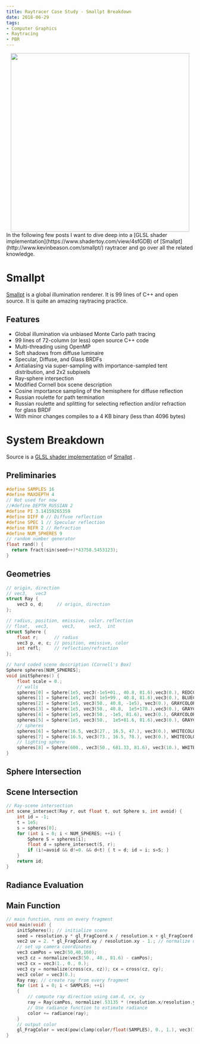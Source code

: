 ```yaml
---
title: Raytracer Case Study - Smallpt Breakdown
date: 2018-06-29
tags:
- Computer Graphics
- Raytracing
- PBR
---
```

<img src="http://www.kevinbeason.com/smallpt/result_25k.png" width="480"  style="display:block; margin:auto;">
In the following few posts I want to dive deep into a [GLSL shader implementation](https://www.shadertoy.com/view/4sfGDB) of [Smallpt](http://www.kevinbeason.com/smallpt/) raytracer and go over all the related knowledge.

# Smallpt
[Smallpt](http://www.kevinbeason.com/smallpt/) is a global illumination renderer. It is 99 lines of C++ and open source. It is quite an amazing raytracing practice.

## Features
- Global illumination via unbiased Monte Carlo path tracing
- 99 lines of 72-column (or less) open source C++ code
- Multi-threading using OpenMP
- Soft shadows from diffuse luminaire
- Specular, Diffuse, and Glass BRDFs
- Antialiasing via super-sampling with importance-sampled tent distribution, and 2x2 subpixels
- Ray-sphere intersection
- Modified Cornell box scene description
- Cosine importance sampling of the hemisphere for diffuse reflection
- Russian roulette for path termination
- Russian roulette and splitting for selecting reflection and/or refraction for glass BRDF
- With minor changes compiles to a 4 KB binary (less than 4096 bytes)

# System Breakdown
Source is a [GLSL shader implementation](https://www.shadertoy.com/view/4sfGDB) of [Smallpt](http://www.kevinbeason.com/smallpt/) .

## Preliminaries
```c
#define SAMPLES 16
#define MAXDEPTH 4
// Not used for now
//#define DEPTH_RUSSIAN 2
#define PI 3.14159265359
#define DIFF 0 // Diffuse reflection
#define SPEC 1 // Specular reflection
#define REFR 2 // Refraction
#define NUM_SPHERES 9
// random number generator
float rand() {
  return fract(sin(seed++)*43758.5453123);
}
```
## Geometries
```c
// origin, direction
// vec3,   vec3
struct Ray {
    vec3 o, d;     // origin, direction
};

// radius, position, emissive, color，reflection
// float,  vec3,     vec3,     vec3,  int
struct Sphere {
    float r;      // radius
    vec3 p, e, c; // position, emissive, color
    int refl;     // reflection/refraction
};

// hard coded scene description (Cornell's Box)
Sphere spheres[NUM_SPHERES];
void initSpheres() {
    float scale = 0.;
    // walls
    spheres[0] = Sphere(1e5, vec3(-1e5+01., 40.8, 81.6),vec3(0.), REDCOLOR,  DIFF); // left
    spheres[1] = Sphere(1e5, vec3( 1e5+99., 40.8, 81.6),vec3(0.), BLUECOLOR, DIFF); // right
    spheres[2] = Sphere(1e5, vec3(50., 40.8, -1e5),	vec3(0.), GRAYCOLOR, DIFF); // back
    spheres[3] = Sphere(1e5, vec3(50., 40.8,  1e5+170.),vec3(0.), GRAYCOLOR, DIFF); // front
    spheres[4] = Sphere(1e5, vec3(50., -1e5, 81.6),	vec3(0.), GRAYCOLOR, DIFF); // floor
    spheres[5] = Sphere(1e5, vec3(50.,  1e5+81.6, 81.6),vec3(0.), GRAYCOLOR, DIFF); // ceiling
    // spheres
    spheres[6] = Sphere(16.5, vec3(27., 16.5, 47.), vec3(0.), WHITECOLOR, SPEC);
    spheres[7] = Sphere(16.5, vec3(73., 16.5, 78.), vec3(0.), WHITECOLOR, DIFF);
    // lighting sphere
    spheres[8] = Sphere(600., vec3(50., 681.33, 81.6), vec3(10.), WHITECOLOR, DIFF);
}

```
## Sphere Intersection
## Scene Intersection
```c
// Ray-scene intersection
int scene_intersect(Ray r, out float t, out Sphere s, int avoid) {
    int id = -1;
    t = 1e5;
    s = spheres[0];
    for (int i = 0; i < NUM_SPHERES; ++i) {
    	Sphere S = spheres[i];
    	float d = sphere_intersect(S, r);
    	if (i!=avoid && d!=0. && d<t) { t = d; id = i; s=S; }
    }
    return id;
}
```

## Radiance Evaluation

## Main Function
```c
// main function, runs on every fragment
void main(void) {
    initSpheres(); // initialize scene
    seed = resolution.y * gl_FragCoord.x / resolution.x + gl_FragCoord.y / resolution.y;
    vec2 uv = 2. * gl_FragCoord.xy / resolution.xy - 1.; // normalize uv coordinates
    // set up camera coordinates
    vec3 camPos = vec3(50,40,160);
    vec3 cz = normalize(vec3(50., 40., 81.6) - camPos);
    vec3 cx = vec3(1., 0., 0.);
    vec3 cy = normalize(cross(cx, cz)); cx = cross(cz, cy);
    vec3 color = vec3(0.);
    Ray ray; // create ray from every fragment
    for (int i = 0; i < SAMPLES; ++i)
    {   
        // compute ray direction using cam.d, cx, cy
        ray = Ray(camPos, normalize(.53135 * (resolution.x/resolution.y*uv.x * cx + uv.y * cy) + cz));
        // Use radiance function to estimate radiance
    	color += radiance(ray);
    }
    // output color
    gl_FragColor = vec4(pow(clamp(color/float(SAMPLES), 0., 1.), vec3(1./2.2)), 1.);
}
```
